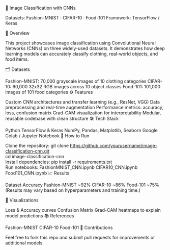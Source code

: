🧠 Image Classification with CNNs

Datasets: Fashion-MNIST · CIFAR-10 · Food-101
Framework: TensorFlow / Keras

📌 Overview

This project showcases image classification using Convolutional Neural Networks (CNNs) on three widely-used datasets. It demonstrates how deep learning models can accurately classify clothing, real-world objects, and food items.

🗂️ Datasets

Fashion-MNIST: 70,000 grayscale images of 10 clothing categories
CIFAR-10: 60,000 32x32 RGB images across 10 object classes
Food-101: 101,000 images of 101 food categories
⚙️ Features

Custom CNN architectures and transfer learning (e.g., ResNet, VGG)
Data preprocessing and real-time augmentation
Performance metrics: accuracy, loss, confusion matrix
Grad-CAM visualization for interpretability
Modular, reusable codebase with clean structure
🛠️ Tech Stack

Python
TensorFlow & Keras
NumPy, Pandas, Matplotlib, Seaborn
Google Colab / Jupyter Notebook
🚀 How to Run

Clone the repository:
git clone https://github.com/yourusername/image-classification-cnn.git  
cd image-classification-cnn  
Install dependencies:
pip install -r requirements.txt  
Run notebooks:
FashionMNIST_CNN.ipynb
CIFAR10_CNN.ipynb
Food101_CNN.ipynb
📈 Results

Dataset	Accuracy
Fashion-MNIST	~92%
CIFAR-10	~86%
Food-101	~75%
(Results may vary based on hyperparameters and training time.)

📸 Visualizations

Loss & Accuracy curves
Confusion Matrix
Grad-CAM heatmaps to explain model predictions
📚 References

Fashion-MNIST
CIFAR-10
Food-101
🤝 Contributions

Feel free to fork this repo and submit pull requests for improvements or additional models.
